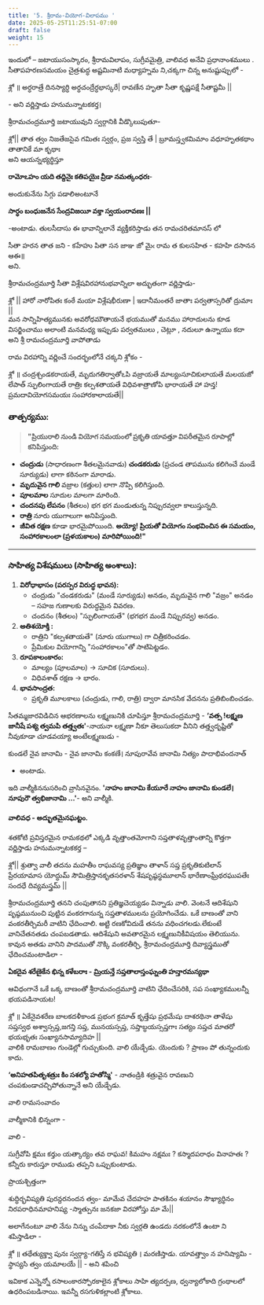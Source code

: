 ```yaml
---
title: '5. శ్రీరామ-వియోగ-విలాపము '
date: 2025-05-25T11:25:51-07:00
draft: false
weight: 15
---
```


ఇందులో – జటాయుసంస్కారం, శ్రీరామవిలాపం, సుగ్రీవమైత్రి, వాలివధ అనేవి ప్రధానాంశములు . సీతాపహరణసమయం చైత్రశుద్ధ అష్టమినాటి మధ్యాహ్నమ ని,చక్కగా చిన్న అనుష్టుప్పులో -

<div class="tel_shloka">

శ్లో ॥ అర్ధరాత్రే దినస్యార్ధి అర్ధచంద్రేర్ధభాస్కరే|
రావణేన హృతా సీతా కృష్ణపక్షే సీతాష్టమీ || 
</div>
- అని వర్ణిస్తాడు హనుమన్నాటకకర్త।

శ్రీరామచంద్రమూర్తి జటాయువుని స్వర్గానికి వీడ్కొలుపుతూ- 

<div class="tel_shloka">
శ్లో|| తాత త్వం నిజతేజసైవ గమితః స్వర్గం, ప్రజ స్వస్తి తే |
బ్రూమస్త్వకమిమాం వధూహృతకథాం తాతానికే మా కృథాః 
</div>
అని ఆయన్నభ్యర్థిస్తూ

**రామోఽహం యది తద్దినైః కతిపయైః వ్రీడా నమత్కంధరః**- 

అందుకునేను సిగ్గు పడాలిఅంటూనే 

**సార్ధం బంధుజనేన సేంద్రవిజయీ వక్తా స్వయంరావణః ||**

-అంటాడు.
తులసీదాసు ఈ భావాన్నిలానే వ్యక్తీకరిస్తాడు తన రామచరితమానస్ లో 

<div class="tel_shloka">
సీతా హరన తాత జని - కహేహు పితా సన జాఞ
జో మైఁ రామ త కులసహిత - కహహి దసానన ఆఈ॥ 
</div>
అని. 

శ్రీరామచంద్రమూర్తి సీతా విశ్లేషవిరహానుభవాన్నిలా అద్భుతంగా వర్ణిస్తాడు-


<div class="tel_shloka">
శ్లో || హారో నారోపితః కంఠే మయా విశ్లేషభీరుణా | 
ఇదానీమంతరే జాతాః  పర్వతాస్సరితో ద్రుమాః || 

</div>


<div class="telugu">
మన సాన్నిహిత్యమునకు అవరోధమౌతాయనే భయముతో మనము హారాదులను కూడ విసర్జించాము 
అలాంటి మనమధ్య ఇప్పుడు పర్వతములు , చెట్లూ , నదులూ ఉన్నాయు కదా  అని శ్రీ రామచంద్రమూర్తి వాపోతాడు  
</div>
 
రామ విరహాన్ని వర్ణించే సందర్భంలోనే చక్కని శ్లోకం -

<div class="tel_shloka">

శ్లో ॥ చంద్రశ్చండకరాయతే, మృదుగతిర్వాతోఽపి వజ్రాయతే 
మాల్యంసూచికులాయతే మలయజో లేపాత్ స్ఫులింగాయతే
రాత్రిః కల్పశతాయతే విధివశాత్రాణోపి భారాయతే 
హా హన్త! ప్రమదావియోగసమయః సంహారకాలాయతే||

</div>

### తాత్పర్యము:

> **"ప్రియురాలి నుండి వియోగ సమయంలో ప్రకృతి యావత్తూ విపరీతమైన రూపాల్లో కనిపిస్తుంది:**

- **చంద్రుడు** (సాధారణంగా శీతలమైనవాడు) **చండకరుడు** (ప్రచండ తాపమును కలిగించే మండే సూర్యుడు) లాగా కఠినంగా మారాడు.
- **మృదువైన గాలి** వజ్రాల (కత్తుల) లాగా నొప్పి కలిగిస్తుంది.
- **పూలమాల** సూదుల మాలగా మారింది.
- **చందనపు లేపనం** (శీతలం) భగ భగ మండుతున్న నిప్పురవ్వలా కాలుస్తున్నది.
- **రాత్రి** నూరు యుగాలుగా అనిపిస్తుంది.
- **జీవిత రక్షణ** కూడా భారమైపోయింది.
  **అయ్యో! ప్రియతో వియోగం సంభవించిన ఈ సమయం, సంహారకాలంలా (ప్రళయకాలం) మారిపోయింది!"**

---

### సాహిత్య విశేషములు (సాహిత్య అంశాలు):

1. **విరోధాభాసం (పరస్పర విరుద్ధ భావన):**
   - చంద్రుడు "చండకరుడు" (మండే సూర్యుడు) అనడం, మృదువైన గాలి "వజ్రం" అనడం – సహజ గుణాలకు విరుద్ధమైన వివరణ.
   - చందనం (శీతలం) "స్ఫులింగాయతే" (భగభగ మండే నిప్పురవ్వ) అనడం.
2. **అతిశయోక్తి :**
   - రాత్రిని "కల్పశతాయతే" (నూరు యుగాలు) గా చిత్రీకరించడం.
   - ప్రేమికుల వియోగాన్ని "సంహారకాలం"తో సాటిపెట్టడం.
3. **రూపకాలంకారం:**
   - మాల్యం (పూలమాల) → సూచిక (సూదులు).
   - విధివశాత్ రక్షణ → భారం.
4. **భావసాంద్రత:**
   - ప్రకృతి మూలకాలు (చంద్రుడు, గాలి, రాత్రి) ద్వారా మానసిక వేదనను ప్రతిబింబించడం.
   
సీతమ్మజారవిడిచిన ఆభరణాలను లక్ష్మణునికి చూపిస్తూ శ్రీరామచంద్రమూర్తి - **‘వత్స !లక్ష్మణ జానీషే పశ్య త్వమపి తత్త్వతః'**-నాయనా లక్ష్మణా నీకూ తెలుసుకదా వీనిని తత్త్వదృష్టితో నీవుకూడా చూడవయ్యా అంటేలక్ష్మణుడు - 

<div class="tel_shloka">
కుండలే నైవ జానామి - నైవ జానామి కంకణే।
నూపురావేవ జానామి నిత్యం పాదాభివందనాత్ 
</div>

 - అంటాడు. 

ఇది వాల్మీకిననుసరించి వ్రాసినవైనం. **'నాహం జానామి కేయూరే నాహం జానామి కుండలే। నూపురౌ త్వభిజానామి ...'**- అని వాల్మీకి.

#### వాలివధ - అద్భుతమైనఘట్టం.

శతకోటి ప్రవిస్తరమైన రామకథలో ఎక్కడి వృత్తాంతమోగాని సప్తతాళవృత్తాంతాన్ని కొత్తగా వర్ణిస్తాడు హనుమన్నాటకకర్త –

<div class="tel_shloka">
శ్లో|| శ్రుత్వా వాలీ తదను మహతీం రాఘవస్య ప్రతిజ్ఞాం
తాళాన్ సప్త ప్రకృతికుటిలాన్ ప్రేరయామాస యోద్ధుమ్ 
సౌమిత్రిస్తానకృతసరళాన్ శేషపృష్ఠస్థమూలాన్
భారేణాంఘ్రేథరఘుపతేః సందధే దివ్యమస్త్రమ్ || 
</div>

శ్రీరామచంద్రమూర్తి తనని చంపుతానని ప్రతిజ్ఞచెయ్యడం విన్నాడు వాలి. వెంటనే ఆదిశేషుని పృష్ఠమునుంచి పుట్టిన వంకరగానున్న సప్తతాళములను ప్రయోగించేడు. ఒకే బాణంతో వాని వంకరతీర్చిమరీ వాటిని ఛేదించాలి. అట్టి రణకోవిదుడే తనను వధించగలడు.లేకుంటే వానిచేతనతడు చంపబడతాడు. ఆదిశేషుని అవతారమైన లక్ష్మణునికీవిషయం తెలియును. కావున అతడు వానిని పాదముతో నొక్కి వంకరతీర్చి, శ్రీరామచంద్రమూర్తి దివ్యాస్త్రముతో ఛేదించమంటాడిలా -

**ఏకదైవ శరేణైకేన భిన్న కళేబరాః  - మ్రియన్తే  సప్తతాలాస్తంఘ్నంతి హన్తారమన్యథా** 

ఆవిధంగానే ఒకే ఒక్క బాణంతో శ్రీరామచంద్రమూర్తి వాటిని ఛేదించేసరికి, సప సంఖ్యాకములన్నీ భయపడినాయట!
<div class="tel_shloka">
శ్లో ॥ ఏకేనైవశరేణ బాలకదళీకాండ ప్రభంగ క్రమాత్
కృత్తేషు ప్రథమేషు దాశరథినా తాళేషు సప్తస్వథ
అశ్వాస్సప్త,జగన్తి సప్త, మునయస్సప్త, సప్తాబ్ధయస్సప్తగాః 
సత్యం సప్తచ మాతరో భయభృతః సంఖ్యానసామ్యాదిహ ||

</div>
వాలికి రామబాణం గుండెల్లో గుచ్చుకుంది. వాలి యేడ్చేడు. యెందుకు ? ప్రాణం పో తున్నందుకు కాదు.

**‘అనిహతపితృశత్రుః కిం సశల్యో హతోస్మి'** - నాతండ్రికి శత్రువైన రావణుని చంపకుండాచచ్చిపోతున్నానే అని యేడ్చేడు.

వాలి రామసంవాదం 

వాల్మీకానికి భిన్నంగా -

వాలి - 

<div class="tel_shloka">
సుగ్రీవోపి క్షమః కర్తుం యత్కార్యం తవ రాఘవ! 
కిమహం నక్షమః ? కస్మాదపరాధం వినాహతః ?
</div>
కన్నీరు కారుస్తూ రాముడు తప్పని ఒప్పుకుంటాడు. 

ప్రాయశ్చిత్తంగా

<div class="tel_shloka">
శుద్ధిర్భవిష్యతి పురన్దరనందన త్వం- మామేవ చేదహహ పాతకినం శయానం 
సౌఖ్యార్థినం నిరపరాధినమాహనిష్య -స్మాత్పునః జనకజా విరహోస్తు మా మే||
</div>

అలాగేనంటూ వాలి నేను నిన్ను చంపేదాకా నీకు స్వర్గతి ఉండదు నరకంలోనే ఉంటా ని శపిస్తాడిలా -
<div class="tel_shloka">
శ్లో ॥ తథేత్యుక్త్వా పునః స్వర్గ్యా-గతిస్తే న భవిష్యతి । మరణిస్తాడు.
యావత్త్వాం న హనిష్యామి - స్థాస్యసి త్వం యమాలయే || - అని శపించి
</div>

ఇవికాక ఎన్నెన్నో రసాలంకారస్ఫోరకాలైన శ్లోకాలు సాహి త్యదర్పణ, ధ్వన్యాలోకాది గ్రంథాలలో ఉధరింపబడినాయి. ఇవన్నీ రసగుళికల్లాంటి శ్లోకాలు.
